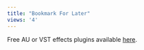 ```yaml
---
title: "Bookmark For Later"
views: '4'
---
```

<p>Free AU or VST effects plugins available <a href="http://www.collective.co.uk/expertsleepers/">here</a>.</p>
